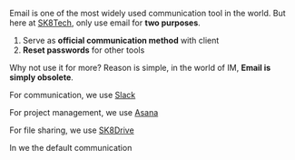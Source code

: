 Email is one of the most widely used communication tool in the world. But here at [SK8Tech](https://sk8.tech), only use email for **two purposes**.

1. Serve as **official communication method** with client
1. **Reset passwords** for other tools

Why not use it for more? Reason is simple, in the world of IM, **Email is simply obsolete**. 

For communication, we use [Slack](slack.md)

For project management, we use [Asana](asana.md)

For file sharing, we use [SK8Drive](owncloud.md)

In
we the default communication